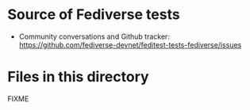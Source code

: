 # Source of Fediverse tests

* Community conversations and Github tracker: https://github.com/fediverse-devnet/feditest-tests-fediverse/issues

# Files in this directory

FIXME
